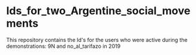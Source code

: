 # Ids_for_two_Argentine_social_movements
This repository contains the Id's for the users who were active during the demonstrations: 9N and no_al_tarifazo in 2019
